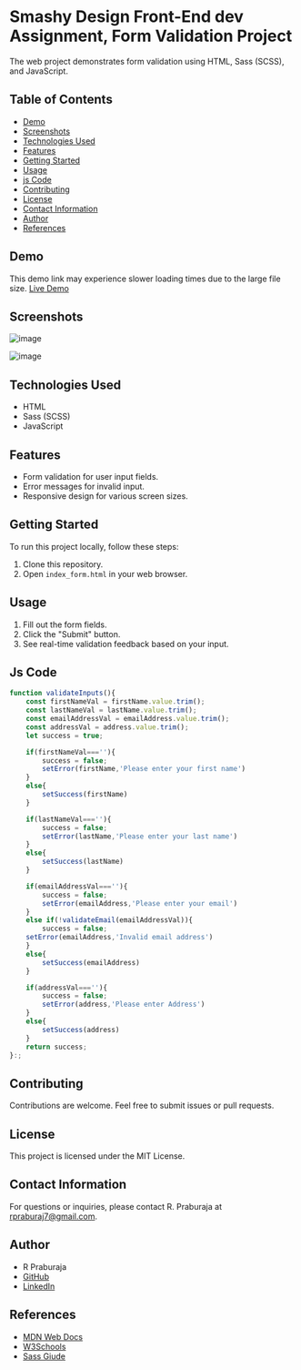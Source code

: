 # Smashy Design Front-End dev Assignment, Form Validation Project

The web project demonstrates form validation using HTML, Sass (SCSS), and JavaScript.

## Table of Contents

- [Demo](#demo)
- [Screenshots](#screenshots)
- [Technologies Used](#technologies-used)
- [Features](#features)
- [Getting Started](#getting-started)
- [Usage](#usage)
- [js Code ](#js-code)
- [Contributing](#contributing)
- [License](#license)
- [Contact Information](#contact-information)
- [Author](#author)
- [References](#references)

## Demo
This demo link may experience slower loading times due to the large file size.
[Live Demo]([https://your-demo-link-here](https://prabu07.neocities.org/praburaja_7/index_form))

## Screenshots

![image](https://github.com/prabu72890/Smashy-Design-Front-End-dev-Assignment-/assets/58351074/496d1c64-4645-4e63-a4c5-2884711eff2d)

![image](https://github.com/prabu72890/Smashy-Design-Front-End-dev-Assignment-/assets/58351074/7fd9471f-d039-4cb6-afdf-7ac0b2db98f4)


## Technologies Used

- HTML
- Sass (SCSS)
- JavaScript

## Features

- Form validation for user input fields.
- Error messages for invalid input.
- Responsive design for various screen sizes.

## Getting Started

To run this project locally, follow these steps:

1. Clone this repository.
2. Open `index_form.html` in your web browser.

## Usage
    
1. Fill out the form fields.
2. Click the "Submit" button.
3. See real-time validation feedback based on your input.

## Js Code

```javascript
function validateInputs(){
    const firstNameVal = firstName.value.trim();
    const lastNameVal = lastName.value.trim();
    const emailAddressVal = emailAddress.value.trim();
    const addressVal = address.value.trim();
    let success = true;

    if(firstNameVal===''){
        success = false;
        setError(firstName,'Please enter your first name')
    }
    else{
        setSuccess(firstName)
    }

    if(lastNameVal===''){
        success = false;
        setError(lastName,'Please enter your last name')
    }
    else{
        setSuccess(lastName)
    }

    if(emailAddressVal===''){
        success = false;
        setError(emailAddress,'Please enter your email')
    }
    else if(!validateEmail(emailAddressVal)){
        success = false;
    setError(emailAddress,'Invalid email address')
    }
    else{
        setSuccess(emailAddress)
    }

    if(addressVal===''){
        success = false;
        setError(address,'Please enter Address')
    }
    else{
        setSuccess(address)
    }
    return success;
}:;

```

## Contributing

Contributions are welcome. Feel free to submit issues or pull requests.

## License

This project is licensed under the MIT License.

## Contact Information

For questions or inquiries, please contact R. Praburaja at rpraburaj7@gmail.com.

## Author

- R Praburaja
- [GitHub](https://github.com/prabu72890)
- [LinkedIn](https://www.linkedin.com/in/prabu-raj-07/)

## References

- [MDN Web Docs](https://developer.mozilla.org/)
- [W3Schools](https://www.w3schools.com/)
- [Sass Giude](https://sass-lang.com/guide/)


 
